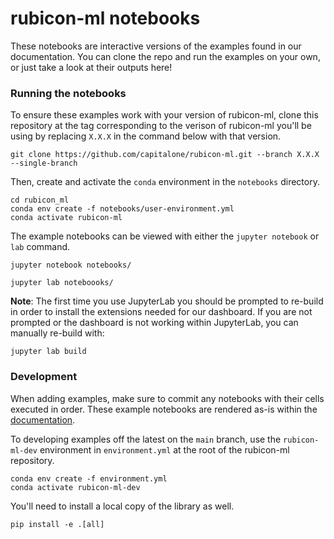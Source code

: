 # rubicon-ml notebooks

These notebooks are interactive versions of the examples found in our
documentation. You can clone the repo and run the examples on your own, or just
take a look at their outputs here!

### Running the notebooks

To ensure these examples work with your version of rubicon-ml, clone this repository
at the tag corresponding to the verison of rubicon-ml you'll be using by replacing
`X.X.X` in the command below with that version.

```
git clone https://github.com/capitalone/rubicon-ml.git --branch X.X.X --single-branch
```

Then, create and activate the `conda` environment in the `notebooks` directory.

```
cd rubicon_ml
conda env create -f notebooks/user-environment.yml
conda activate rubicon-ml
```

The example notebooks can be viewed with either the `jupyter notebook` or `lab`
command.

```
jupyter notebook notebooks/
```

```
jupyter lab noteboooks/
```

**Note**: The first time you use JupyterLab you should be prompted to re-build
in order to install the extensions needed for our dashboard. If you are not
prompted or the dashboard is not working within JupyterLab, you can manually
re-build with:

```
jupyter lab build
```

### Development

When adding examples, make sure to commit any notebooks with their
cells executed in order. These example notebooks are rendered as-is within the
[documentation](https://capitalone.github.io/rubicon-ml/examples.html).

To developing examples off the latest on the `main` branch, use the `rubicon-ml-dev`
environment in `environment.yml` at the root of the rubicon-ml repository.

```
conda env create -f environment.yml
conda activate rubicon-ml-dev
```

You'll need to install a local copy of the library as well.

```
pip install -e .[all]
```
